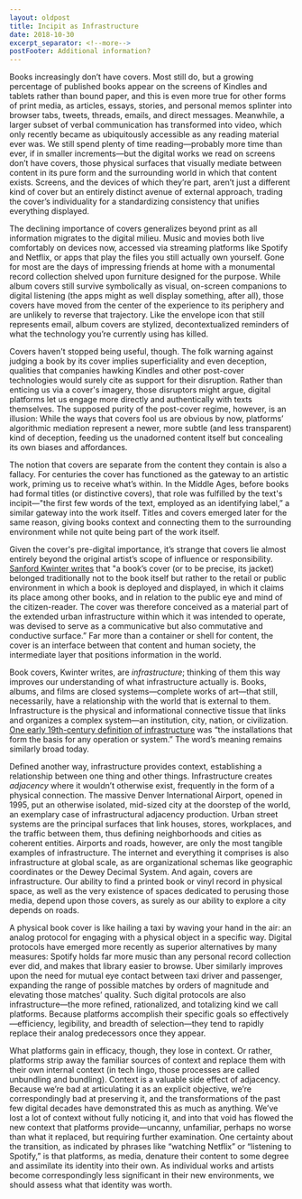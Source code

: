 ```yaml
---
layout: oldpost
title: Incipit as Infrastructure
date: 2018-10-30
excerpt_separator: <!--more-->
postFooter: Additional information?
---
```


Books increasingly don’t have covers. Most still do, but a growing percentage of published books appear on the screens of Kindles and tablets rather than bound paper, and this is even more true for other forms of print media, as articles, essays, stories, and personal memos splinter into browser tabs, tweets, threads, emails, and direct messages. Meanwhile, a larger subset of verbal communication has transformed into video, which only recently became as ubiquitously accessible as any reading material ever was. We still spend plenty of time reading—probably more time than ever, if in smaller increments—but the digital works we read on screens don’t have covers, those physical surfaces that visually mediate between content in its pure form and the surrounding world in which that content exists. Screens, and the devices of which they’re part, aren’t just a different kind of cover but an entirely distinct avenue of external approach, trading the cover’s individuality for a standardizing consistency that unifies everything displayed.

The declining importance of covers generalizes beyond print as all information migrates to the digital milieu. Music and movies both live comfortably on devices now, accessed via streaming platforms like Spotify and Netflix, or apps that play the files you still actually own yourself. Gone for most are the days of impressing friends at home with a monumental record collection shelved upon furniture designed for the purpose. While album covers still survive symbolically as visual, on-screen companions to digital listening (the apps might as well display something, after all), those covers have moved from the center of the experience to its periphery and are unlikely to reverse that trajectory. Like the envelope icon that still represents email, album covers are stylized, decontextualized reminders of what the technology you’re currently using has killed.

Covers haven't stopped being useful, though. The folk warning against judging a book by its cover implies superficiality and even deception, qualities that companies hawking Kindles and other post-cover technologies would surely cite as support for their disruption. Rather than enticing us via a cover's imagery, those disruptors might argue, digital platforms let us engage more directly and authentically with texts themselves. The supposed purity of the post-cover regime, however, is an illusion: While the ways that covers fool us are obvious by now, platforms’ algorithmic mediation represent a newer, more subtle (and less transparent) kind of deception, feeding us the unadorned content itself but concealing its own biases and affordances.

The notion that covers are separate from the content they contain is also a fallacy. For centuries the cover has functioned as the gateway to an artistic work, priming us to receive what’s within. In the Middle Ages, before books had formal titles (or distinctive covers), that role was fulfilled by the text's incipit—"the first few words of the text, employed as an identifying label,” a similar gateway into the work itself. Titles and covers emerged later for the same reason, giving books context and connecting them to the surrounding environment while not quite being part of the work itself.

Given the cover's pre-digital importance, it’s strange that covers lie almost entirely beyond the original artist’s scope of influence or responsibility. <a href="http://www.harvarddesignmagazine.org/issues/38/plumbing-the-urban-azimuth-at-the-end-of-the-age-of-the-book">Sanford Kwinter writes</a> that "a book’s cover (or to be precise, its jacket) belonged traditionally not to the book itself but rather to the retail or public environment in which a book is deployed and displayed, in which it claims its place among other books, and in relation to the public eye and mind of the citizen-reader. The cover was therefore conceived as a material part of the extended urban infrastructure within which it was intended to operate, was devised to serve as a communicative but also commutative and conductive surface.” Far more than a container or shell for content, the cover is an interface between that content and human society, the intermediate layer that positions information in the world.

Book covers, Kwinter writes, are <em>infrastructure</em>; thinking of them this way improves our understanding of what infrastructure actually is. Books, albums, and films are closed systems—complete works of art—that still, necessarily, have a relationship with the world that is external to them. Infrastructure is the physical and informational connective tissue that links and organizes a complex system—an institution, city, nation, or civilization. <a href="https://en.wikipedia.org/wiki/Infrastructure">One early 19th-century definition of infrastructure</a> was “the installations that form the basis for any operation or system.” The word’s meaning remains similarly broad today.

Defined another way, infrastructure provides context, establishing a relationship between one thing and other things. Infrastructure creates <em>adjacency</em> where it wouldn’t otherwise exist, frequently in the form of a physical connection. The massive Denver International Airport, opened in 1995, put an otherwise isolated, mid-sized city at the doorstep of the world, an exemplary case of infrastructural adjacency production. Urban street systems are the principal surfaces that link houses, stores, workplaces, and the traffic between them, thus defining neighborhoods and cities as coherent entities. Airports and roads, however, are only the most tangible examples of infrastructure. The internet and everything it comprises is also infrastructure at global scale, as are organizational schemas like geographic coordinates or the Dewey Decimal System. And again, covers are infrastructure. Our ability to find a printed book or vinyl record in physical space, as well as the very existence of spaces dedicated to perusing those media, depend upon those covers, as surely as our ability to explore a city depends on roads.

A physical book cover is like hailing a taxi by waving your hand in the air: an analog protocol for engaging with a physical object in a specific way. Digital protocols have emerged more recently as superior alternatives by many measures: Spotify holds far more music than any personal record collection ever did, and makes that library easier to browse. Uber similarly improves upon the need for mutual eye contact between taxi driver and passenger, expanding the range of possible matches by orders of magnitude and elevating those matches’ quality. Such digital protocols are also infrastructure—the more refined, rationalized, and totalizing kind we call platforms. Because platforms accomplish their specific goals so effectively—efficiency, legibility, and breadth of selection—they tend to rapidly replace their analog predecessors once they appear.

What platforms gain in efficacy, though, they lose in context. Or rather, platforms strip away the familiar sources of context and replace them with their own internal context (in tech lingo, those processes are called unbundling and bundling). Context is a valuable side effect of adjacency. Because we’re bad at articulating it as an explicit objective, we’re correspondingly bad at preserving it, and the transformations of the past few digital decades have demonstrated this as much as anything. We’ve lost a lot of context without fully noticing it, and into that void has flowed the new context that platforms provide—uncanny, unfamiliar, perhaps no worse than what it replaced, but requiring further examination. One certainty about the transition, as indicated by phrases like “watching Netflix” or “listening to Spotify,” is that platforms, as media, denature their content to some degree and assimilate its identity into their own. As individual works and artists become correspondingly less significant in their new environments, we should assess what that identity was worth.
